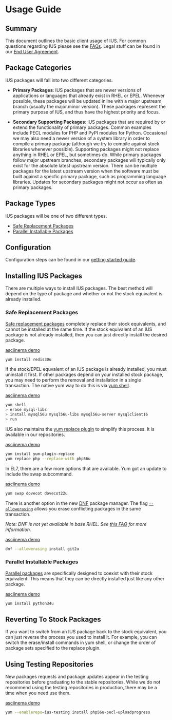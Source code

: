 # Usage Guide

## Summary

This document outlines the basic client usage of IUS. For common questions
regarding IUS please see the [FAQs][0].  Legal stuff can be found in our [End
User Agreement][1].

## Package Categories

IUS packages will fall into two different categories.

* **Primary Packages**: IUS packages that are newer versions of applications or
languages that already exist in RHEL or EPEL.  Whenever possible, these
packages will be updated inline with a major upstream branch (usually the
major.minor version).  These packages represent the primary purpose of IUS, and
thus have the highest priority and focus.

* **Secondary Supporting Packages**: IUS packages that are required by or
extend the functionality of primary packages.  Common examples include PECL
modules for PHP and PyPI modules for Python.  Occasional we may also need a
newer version of a system library in order to compile a primary package
(although we try to compile against stock libraries whenever possible).
Supporting packages might not replace anything in RHEL or EPEL, but sometimes
do.  While primary packages follow major upstream branches, secondary packages
will typically only exist for the absolute latest upstream version.  There can
be multiple packages for the latest upstream version when the software must be
built against a specfic primary package, such as programming language
libraries.  Updates for secondary packages might not occur as often as primary
packages.

## Package Types

IUS packages will be one of two different types.

* [Safe Replacement Packages][2]
* [Parallel Installable Packages][3]

## Configuration

Configuration steps can be found in our [getting started guide][4].

## Installing IUS Packages

There are multiple ways to install IUS packages.  The best method will depend
on the type of package and whether or not the stock equivalent is already
installed.

### Safe Replacement Packages

[Safe replacement packages][2] completely replace their stock equivalents, and
cannot be installed at the same time.  If the stock equivalent of an IUS
package is not already installed, then you can just directly install the
desired package.

[asciinema demo][6]

```bash
yum install redis30u
```

If the stock/EPEL equvalent of an IUS package is already installed, you must
uninstall it first.  If other packages depend on your installed stock package,
you may need to perform the removal and installation in a single transaction.
The native yum way to do this is via [yum shell][7].

[asciinema demo][8]

```bash
yum shell
> erase mysql-libs
> install mysql56u mysql56u-libs mysql56u-server mysqlclient16
> run
```

IUS also maintains the [yum replace plugin][9] to simplify this process.  It is
available in our repositories.

[asciinema demo][10]

```bash
yum install yum-plugin-replace
yum replace php --replace-with php56u
```

In EL7, there are a few more options that are available.  Yum got an update to
include the swap subcommand.

[asciinema demo][asciinema yum swap]

```bash
yum swap dovecot dovecot22u
```

There is another option in the new [DNF][11] package manager.  The flag
[`--allowerasing`][12] allows you erase conflicting packages in the same
transaction.

_Note: DNF is not yet available in base RHEL. See [this FAQ][dnf faq] for more
information._

[asciinema demo][13]

```bash
dnf --allowerasing install git2u
```

### Parallel Installable Packages

[Parallel packages][3] are specifically designed to coexist with their stock
equivalent.  This means that they can be directly installed just like any other
package.

[asciinema demo][14]

```bash
yum install python34u
```

## Reverting To Stock Packages

If you want to switch from an IUS package back to the stock equivalent, you can
just reverse the process you used to install it.  For example, you can switch
the erase/install commands in yum shell, or change the order of package sets
specified to the replace plugin.

## Using Testing Repositories

New packages requests and package updates appear in the testing repositories
before graduating to the stable repositories.  While we do not recommend using
the testing repositories in production, there may be a time when you need use them.

[asciinema demo][15]
```bash
yum --enablerepo=ius-testing install php56u-pecl-uploadprogress
```


[0]: FAQs.md
[1]: https://dl.iuscommunity.org/pub/ius/IUS-COMMUNITY-EUA
[2]: SafeRepo.md#safe-replacement-package
[3]: SafeRepo.md#parallel-installable-package
[4]: GettingStarted.md
[5]: Packages.md
[6]: https://asciinema.org/a/24585
[7]: http://man7.org/linux/man-pages/man8/yum-shell.8.html
[8]: https://asciinema.org/a/24507
[9]: https://github.com/iuscommunity/yum-plugin-replace
[10]: https://asciinema.org/a/24503
[asciinema yum swap]: https://asciinema.org/a/121792
[11]: https://dnf.readthedocs.org
[12]: https://dnf.readthedocs.org/en/latest/cli_vs_yum.html#packages-replacement-without-yum-shell-or-yum-swap
[13]: https://asciinema.org/a/24559
[14]: https://asciinema.org/a/24505
[15]: https://asciinema.org/a/a1dznemtxfczm4t8309i9kgi4
[dnf faq]: FAQs.md#can-ius-be-used-with-dnf

